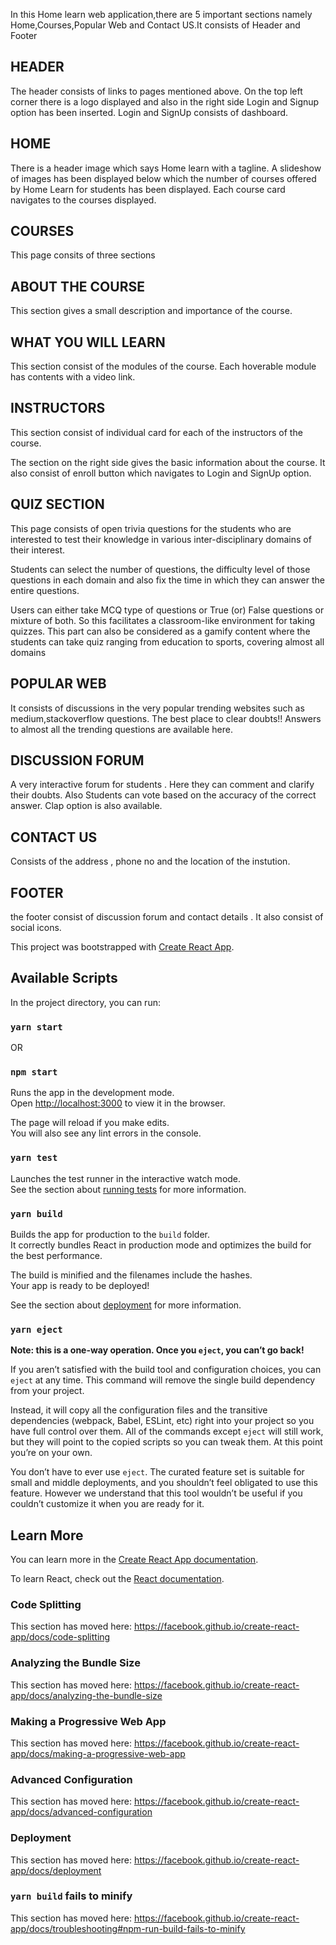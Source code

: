 In this Home learn web application,there are 5 important sections namely Home,Courses,Popular Web and Contact US.It consists of Header and Footer

## HEADER
The header consists of links to pages mentioned above.
On the top left corner there is a logo displayed and also in the right side Login and Signup option has been inserted.
Login and SignUp consists of dashboard.

## HOME
There is a header image which says Home learn with a tagline.
A slideshow of images has been displayed below which the number of courses offered by Home Learn for students has been displayed.
Each course card navigates to the courses displayed.

## COURSES
This page consits of three sections

## ABOUT THE COURSE
 This section gives a small description and importance of the course.

## WHAT YOU WILL LEARN
 This section consist of the modules of the course.
 Each hoverable module has contents with a video link.
 
## INSTRUCTORS
 This section consist of individual card for each of the instructors of the course.

 The section on the right side gives the basic information about the course.
 It also consist of enroll button which navigates to Login and SignUp option.

 ## QUIZ SECTION
 This page consists of open trivia questions for the students who are interested to test their knowledge in various inter-disciplinary domains of their interest. 

 Students can select the number of questions, the difficulty level of those questions in each domain and also fix the time in which they can answer the entire questions. 

 Users can either take MCQ type of questions or True (or) False questions or mixture of both. So this facilitates a classroom-like environment for taking quizzes. This part can also be considered as a gamify content where the students can take quiz ranging from education to sports, covering almost all domains

## POPULAR WEB
It consists of discussions in the very popular trending websites such as medium,stackoverflow questions. The best place to clear doubts!! 
Answers to almost all the trending questions are available here.

## DISCUSSION FORUM
A very interactive forum for students . Here they can comment and clarify their doubts.
Also Students can vote based on the accuracy of the correct answer.
Clap option is also available.

## CONTACT US
Consists of the address , phone no and the location of the instution.

## FOOTER
 the footer consist of discussion forum and contact details .
 It also consist of social icons.

This project was bootstrapped with [Create React App](https://github.com/facebook/create-react-app).

## Available Scripts

In the project directory, you can run:

### `yarn start` 

OR

### `npm start`

Runs the app in the development mode.<br />
Open [http://localhost:3000](http://localhost:3000) to view it in the browser.

The page will reload if you make edits.<br />
You will also see any lint errors in the console.

### `yarn test`

Launches the test runner in the interactive watch mode.<br />
See the section about [running tests](https://facebook.github.io/create-react-app/docs/running-tests) for more information.

### `yarn build`

Builds the app for production to the `build` folder.<br />
It correctly bundles React in production mode and optimizes the build for the best performance.

The build is minified and the filenames include the hashes.<br />
Your app is ready to be deployed!

See the section about [deployment](https://facebook.github.io/create-react-app/docs/deployment) for more information.

### `yarn eject`

**Note: this is a one-way operation. Once you `eject`, you can’t go back!**

If you aren’t satisfied with the build tool and configuration choices, you can `eject` at any time. This command will remove the single build dependency from your project.

Instead, it will copy all the configuration files and the transitive dependencies (webpack, Babel, ESLint, etc) right into your project so you have full control over them. All of the commands except `eject` will still work, but they will point to the copied scripts so you can tweak them. At this point you’re on your own.

You don’t have to ever use `eject`. The curated feature set is suitable for small and middle deployments, and you shouldn’t feel obligated to use this feature. However we understand that this tool wouldn’t be useful if you couldn’t customize it when you are ready for it.

## Learn More

You can learn more in the [Create React App documentation](https://facebook.github.io/create-react-app/docs/getting-started).

To learn React, check out the [React documentation](https://reactjs.org/).

### Code Splitting

This section has moved here: https://facebook.github.io/create-react-app/docs/code-splitting

### Analyzing the Bundle Size

This section has moved here: https://facebook.github.io/create-react-app/docs/analyzing-the-bundle-size

### Making a Progressive Web App

This section has moved here: https://facebook.github.io/create-react-app/docs/making-a-progressive-web-app

### Advanced Configuration

This section has moved here: https://facebook.github.io/create-react-app/docs/advanced-configuration

### Deployment

This section has moved here: https://facebook.github.io/create-react-app/docs/deployment

### `yarn build` fails to minify

This section has moved here: https://facebook.github.io/create-react-app/docs/troubleshooting#npm-run-build-fails-to-minify

